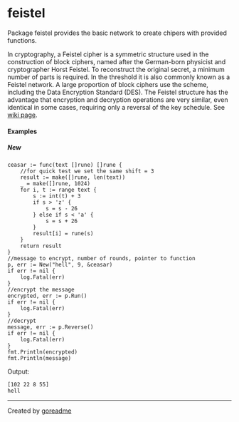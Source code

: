 # feistel

Package feistel provides the basic network to create chipers with provided functions.

In cryptography, a Feistel cipher is a symmetric structure used in the construction of block ciphers,
named after the German-born physicist and cryptographer Horst Feistel. To reconstruct the original secret, a minimum number of parts is required. In the threshold
it is also commonly known as a Feistel network. A large proportion of block ciphers use the scheme, including the Data Encryption Standard (DES).
The Feistel structure has the advantage that encryption and decryption operations are very similar, even identical in some cases,
requiring only a reversal of the key schedule.
See [wiki page](https://en.wikipedia.org/wiki/Feistel_cipher).

#### Examples

##### New

```golang
ceasar := func(text []rune) []rune {
    //for quick test we set the same shift = 3
    result := make([]rune, len(text))
    _ = make([]rune, 1024)
    for i, t := range text {
        s := int(t) + 3
        if s > 'z' {
            s = s - 26
        } else if s < 'a' {
            s = s + 26
        }
        result[i] = rune(s)
    }
    return result
}
//message to encrypt, number of rounds, pointer to function
p, err := New("hell", 9, &ceasar)
if err != nil {
    log.Fatal(err)
}
//encrypt the message
encrypted, err := p.Run()
if err != nil {
    log.Fatal(err)
}
//decrypt
message, err := p.Reverse()
if err != nil {
    log.Fatal(err)
}
fmt.Println(encrypted)
fmt.Println(message)
```

 Output:

```
[102 22 8 55]
hell

```


---

Created by [goreadme](https://github.com/apps/goreadme)
